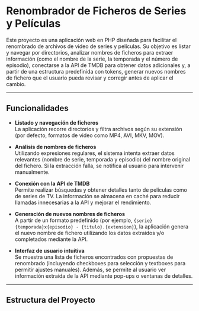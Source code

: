 # Renombrador de Ficheros de Series y Películas

Este proyecto es una aplicación web en PHP diseñada para facilitar el renombrado de archivos de video de series y películas. Su objetivo es listar y navegar por directorios, analizar nombres de ficheros para extraer información (como el nombre de la serie, la temporada y el número de episodio), conectarse a la API de TMDB para obtener datos adicionales y, a partir de una estructura predefinida con tokens, generar nuevos nombres de fichero que el usuario pueda revisar y corregir antes de aplicar el cambio.

---

## Funcionalidades

- **Listado y navegación de ficheros**  
  La aplicación recorre directorios y filtra archivos según su extensión (por defecto, formatos de video como MP4, AVI, MKV, MOV).

- **Análisis de nombres de ficheros**  
  Utilizando expresiones regulares, el sistema intenta extraer datos relevantes (nombre de serie, temporada y episodio) del nombre original del fichero. Si la extracción falla, se notifica al usuario para intervenir manualmente.

- **Conexión con la API de TMDB**  
  Permite realizar búsquedas y obtener detalles tanto de películas como de series de TV. La información se almacena en caché para reducir llamadas innecesarias a la API y mejorar el rendimiento.

- **Generación de nuevos nombres de ficheros**  
  A partir de un formato predefinido (por ejemplo, `{serie} {temporada}x{episodio} - {titulo}.{extension}`), la aplicación genera el nuevo nombre de fichero utilizando los datos extraídos y/o completados mediante la API.

- **Interfaz de usuario intuitiva**  
  Se muestra una lista de ficheros encontrados con propuestas de renombrado (incluyendo checkboxes para selección y textboxes para permitir ajustes manuales). Además, se permite al usuario ver información extraída de la API mediante pop-ups o ventanas de detalles.

---

## Estructura del Proyecto

